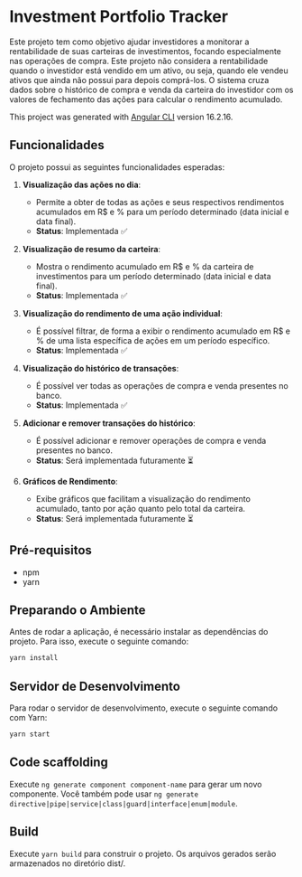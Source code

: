 # Investment Portfolio Tracker

Este projeto tem como objetivo ajudar investidores a monitorar a rentabilidade de suas carteiras de investimentos, focando especialmente nas operações de compra. Este projeto não considera a rentabilidade quando o investidor está vendido em um ativo, ou seja, quando ele vendeu ativos que ainda não possui para depois comprá-los. O sistema cruza dados sobre o histórico de compra e venda da carteira do investidor com os valores de fechamento das ações para calcular o rendimento acumulado.

This project was generated with [Angular CLI](https://github.com/angular/angular-cli) version 16.2.16.

## Funcionalidades

O projeto possui as seguintes funcionalidades esperadas:

1. **Visualização das ações no dia**:
   - Permite a obter de todas as ações e seus respectivos rendimentos acumulados em R$ e % para um período determinado (data inicial e data final).
   - **Status**: Implementada ✅

2. **Visualização de resumo da carteira**:
   - Mostra o rendimento acumulado em R$ e % da carteira de investimentos para um período determinado (data inicial e data final).
   - **Status**: Implementada ✅

3. **Visualização do rendimento de uma ação individual**:
   - É possível filtrar, de forma a exibir o rendimento acumulado em R$ e % de uma lista específica de ações em um período específico.
   - **Status**: Implementada ✅
  
4. **Visualização do histórico de transações**:
   - É possível ver todas as operações de compra e venda presentes no banco.
   - **Status**:  Implementada ✅

5. **Adicionar e remover transações do histórico**:
   - É possível adicionar e remover operações de compra e venda presentes no banco.
   - **Status**: Será implementada futuramente ⏳

6. **Gráficos de Rendimento**:
   - Exibe gráficos que facilitam a visualização do rendimento acumulado, tanto por ação quanto pelo total da carteira.
   - **Status**: Será implementada futuramente ⏳

## Pré-requisitos
- npm
- yarn


## Preparando o Ambiente

Antes de rodar a aplicação, é necessário instalar as dependências do projeto. Para isso, execute o seguinte comando:

```sh
yarn install
```

## Servidor de Desenvolvimento

Para rodar o servidor de desenvolvimento, execute o seguinte comando com Yarn:

```sh
yarn start
```

## Code scaffolding

Execute `ng generate component component-name` para gerar um novo componente. Você também pode usar `ng generate directive|pipe|service|class|guard|interface|enum|module`.

## Build

Execute `yarn build` para construir o projeto. Os arquivos gerados serão armazenados no diretório dist/.
